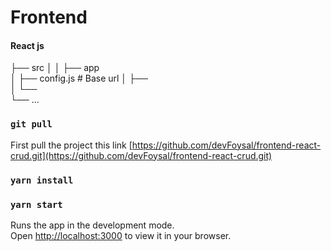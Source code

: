 # Frontend
#### React js


├── src
    │
    │
    ├── app                   
    │   ├── config.js          # Base url
    │   ├──          
    │   └──                
    └── ...

### `git pull`

First pull the project this link [https://github.com/devFoysal/frontend-react-crud.git](https://github.com/devFoysal/frontend-react-crud.git)

### `yarn install`

### `yarn start`
Runs the app in the development mode.\
Open [http://localhost:3000](http://localhost:3000) to view it in your browser.